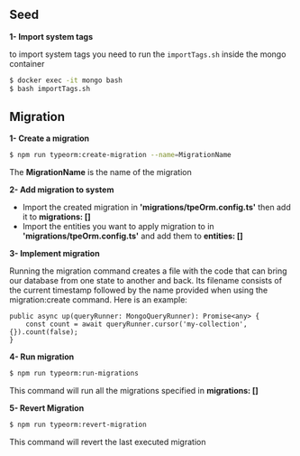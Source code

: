 ## Seed

**1- Import system tags**

to import system tags you need to run the `importTags.sh` inside the mongo container

```bash
$ docker exec -it mongo bash
$ bash importTags.sh
```

## Migration

**1- Create a migration**

```bash
$ npm run typeorm:create-migration --name=MigrationName
```

The **MigrationName** is the name of the migration

**2- Add migration to system**

- Import the created migration in **'migrations/tpeOrm.config.ts'** then add it to **migrations: []**
- Import the entities you want to apply migration to in **'migrations/tpeOrm.config.ts'** and add them to **entities: []**

**3- Implement migration**

Running the migration command creates a file with the code that can bring our database from one state to another and back. Its filename consists of the current timestamp followed by the name provided when using the migration:create command.
Here is an example:

```
public async up(queryRunner: MongoQueryRunner): Promise<any> {
    const count = await queryRunner.cursor('my-collection', {}).count(false);
}
```

**4- Run migration**

```bash
$ npm run typeorm:run-migrations
```

This command will run all the migrations specified in **migrations: []**

**5- Revert Migration**

```bash
$ npm run typeorm:revert-migration
```

This command will revert the last executed migration
